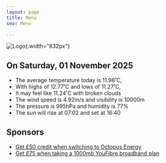 ```yaml
---
layout: page
title: Menu
seo: Menu

---
```


![Logo](/images/logo.jpg){:width="832px"}

<!-- weather_marker starts -->
## On Saturday, 01 November 2025

- The average temperature today is 11.98˚C,
- With highs of 12.77˚C and lows of 11.27˚C,
- It may feel like 11.24˚C with broken clouds
- The wind speed is 4.92m/s and visibility is 10000m
- The pressure is 995hPa and humidity is 77%
- The sun will rise at 07:02 and set at 16:40

<!-- weather_marker ends -->

## Sponsors

- [Get £50 credit when switching to Octopus Energy](https://bit.ly/3oD1nnS)
- [Get £75 when taking a 1000mb YouFibre broadband plan](https://aklam.io/91zWhU?)
